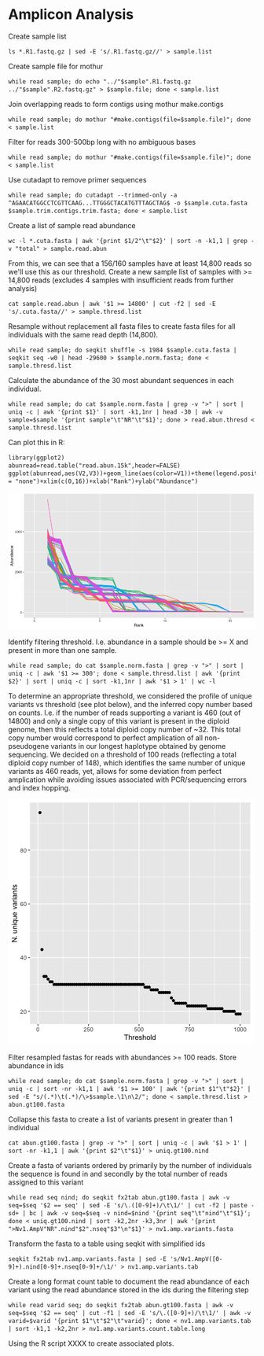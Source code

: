 # Amplicon Analysis

Create sample list
```
ls *.R1.fastq.gz | sed -E 's/.R1.fastq.gz//' > sample.list
```

Create sample file for mothur
```
while read sample; do echo "../"$sample".R1.fastq.gz	../"$sample".R2.fastq.gz" > $sample.file; done < sample.list
```

Join overlapping reads to form contigs using mothur make.contigs
```
while read sample; do mothur "#make.contigs(file=$sample.file)"; done < sample.list
```

Filter for reads 300-500bp long with no ambiguous bases
```
while read sample; do mothur "#make.contigs(file=$sample.file)"; done < sample.list
```

Use cutadapt to remove primer sequences
```
while read sample; do cutadapt --trimmed-only -a ^AGAACATGGCCTCGTTCAAG...TTGGGCTACATGTTTAGCTAG$ -o $sample.cuta.fasta $sample.trim.contigs.trim.fasta; done < sample.list
```

Create a list of sample read abundance
```
wc -l *.cuta.fasta | awk '{print $1/2"\t"$2}' | sort -n -k1,1 | grep -v "total" > sample.read.abun
```

From this, we can see that a 156/160 samples have at least 14,800 reads so we'll use this as our threshold.
Create a new sample list of samples with >= 14,800 reads (excludes 4 samples with insufficient reads from further analysis)
```
cat sample.read.abun | awk '$1 >= 14800' | cut -f2 | sed -E 's/.cuta.fasta//' > sample.thresd.list
```

Resample without replacement all fasta files to create fasta files for all individuals with the same read depth (14,800).
```
while read sample; do seqkit shuffle -s 1984 $sample.cuta.fasta | seqkit seq -w0 | head -29600 > $sample.norm.fasta; done < sample.thresd.list
```


Calculate the abundance of the 30 most abundant sequences in each individual.
```
while read sample; do cat $sample.norm.fasta | grep -v ">" | sort | uniq -c | awk '{print $1}' | sort -k1,1nr | head -30 | awk -v sample=$sample '{print sample"\t"NR"\t"$1}'; done > read.abun.thresd < sample.thresd.list
```

Can plot this in R:
```
library(ggplot2)
abunread=read.table("read.abun.15k",header=FALSE)
ggplot(abunread,aes(V2,V3))+geom_line(aes(color=V1))+theme(legend.position = "none")+xlim(c(0,16))+xlab("Rank")+ylab("Abundance")
```

![plot](rank.read.abun.plot.png)


Identify filtering threshold. I.e. abundance in a sample should be >= X and present in more than one sample.
```
while read sample; do cat $sample.norm.fasta | grep -v ">" | sort | uniq -c | awk '$1 >= 300'; done < sample.thresd.list | awk '{print $2}' | sort | uniq -c | sort -k1,1nr | awk '$1 > 1' | wc -l
```

To determine an appropriate threshold, we considered the profile of unique variants vs threshold (see plot below), and the inferred copy number based on counts. I.e. if the number of reads supporting a variant is 460 (out of 14800) and only a single copy of this variant is present in the diploid genome, then this reflects a total diploid copy number of ~32. This total copy number would correspond to perfect amplication of all non-pseudogene variants in our longest haplotype obtained by genome sequencing. We decided on a threshold of 100 reads (reflecting a total diploid copy number of 148), which identifies the same number of unique variants as 460 reads, yet, allows for some deviation from perfect amplication while avoiding issues associated with PCR/sequencing errors and index hopping.

![plot](uniq.var.threshold.png)


Filter resampled fastas for reads with abundances >= 100 reads. Store abundance in ids
```
while read sample; do cat $sample.norm.fasta | grep -v ">" | sort | uniq -c | sort -nr -k1,1 | awk '$1 >= 100' | awk '{print $1"\t"$2}' | sed -E "s/(.*)\t(.*)/\>$sample.\1\n\2/"; done < sample.thresd.list > abun.gt100.fasta
```

Collapse this fasta to create a list of variants present in greater than 1 individual
```
cat abun.gt100.fasta | grep -v ">" | sort | uniq -c | awk '$1 > 1' | sort -nr -k1,1 | awk '{print $2"\t"$1}' > uniq.gt100.nind
```

Create a fasta of variants ordered by primarily by the number of individuals the sequence is found in and secondly by the total number of reads assigned to this variant
```
while read seq nind; do seqkit fx2tab abun.gt100.fasta | awk -v seq=$seq '$2 == seq' | sed -E 's/\.([0-9]+)/\t\1/' | cut -f2 | paste -sd+ | bc | awk -v seq=$seq -v nind=$nind '{print seq"\t"nind"\t"$1}'; done < uniq.gt100.nind | sort -k2,2nr -k3,3nr | awk '{print ">Nv1.AmpV"NR".nind"$2".nseq"$3"\n"$1}' > nv1.amp.variants.fasta
```

Transform the fasta to a table using seqkit with simplified ids
```
seqkit fx2tab nv1.amp.variants.fasta | sed -E 's/Nv1.AmpV([0-9]+).nind[0-9]+.nseq[0-9]+/\1/' > nv1.amp.variants.tab
```

Create a long format count table to document the read abundance of each variant using the read abundance stored in the ids during the filtering step
```
while read varid seq; do seqkit fx2tab abun.gt100.fasta | awk -v seq=$seq '$2 == seq' | cut -f1 | sed -E 's/\.([0-9]+)/\t\1/' | awk -v varid=$varid '{print $1"\t"$2"\t"varid}'; done < nv1.amp.variants.tab | sort -k1,1 -k2,2nr > nv1.amp.variants.count.table.long
```

Using the R script XXXX to create associated plots.

